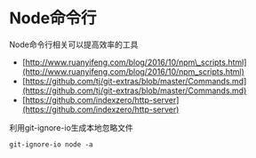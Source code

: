 # Node命令行

Node命令行相关可以提高效率的工具

* [http://www.ruanyifeng.com/blog/2016/10/npm\_scripts.html](http://www.ruanyifeng.com/blog/2016/10/npm_scripts.html)
* [https://github.com/tj/git-extras/blob/master/Commands.md](https://github.com/tj/git-extras/blob/master/Commands.md)
* [https://github.com/indexzero/http-server](https://github.com/indexzero/http-server)

利用git-ignore-io生成本地忽略文件

```
git-ignore-io node -a
```






